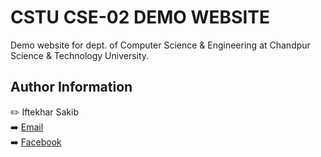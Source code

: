 # CSTU CSE-02 DEMO WEBSITE
Demo website for dept. of Computer Science & Engineering at Chandpur Science & Technology University.
## Author Information
:pencil2: Iftekhar Sakib  
:arrow_right: [Email]( pro.iftekhar@gmail.com)  
:arrow_right: [Facebook](https://www.facebook.com/SAKIB797)
